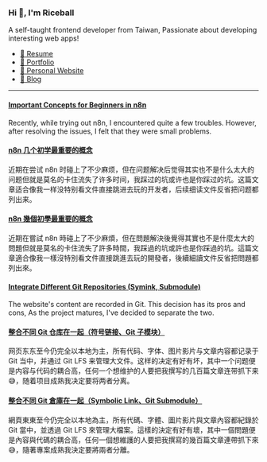 <h3 >Hi 👋, I'm Riceball</h3>
<p>A self-taught frontend developer from Taiwan, Passionate about developing interesting web apps!</p>

- [📜 Resume](https://weweweb.pages.dev/en/resume/)
- [💼 Portfolio](https://weweweb.pages.dev/en/work/)
- [🏡 Personal Website](https://weweweb.pages.dev/en/)
- [📝 Blog](https://www.webdong.dev/en/)
---

<!--START_SECTION:feed-->
#### [Important Concepts for Beginners in n8n](https:&#x2F;&#x2F;www.webdong.dev&#x2F;en&#x2F;post&#x2F;n8n-important-concepts&#x2F;) 
Recently, while trying out n8n, I encountered quite a few troubles. However, after resolving the issues, I felt that they were small problems.
#### [n8n 几个初学最重要的概念](https:&#x2F;&#x2F;www.webdong.dev&#x2F;zh-cn&#x2F;post&#x2F;n8n-important-concepts&#x2F;) 
近期在尝试 n8n 时碰上了不少麻烦，但在问题解决后觉得其实也不是什么太大的问题但就是莫名的卡住流失了许多时间，我踩过的坑或许也是你踩过的坑。这篇文章适合像我一样没特别看文件直接跳进去玩的开发者，后续细读文件反省把问题都列出来。
#### [n8n 幾個初學最重要的概念](https:&#x2F;&#x2F;www.webdong.dev&#x2F;zh-tw&#x2F;post&#x2F;n8n-important-concepts&#x2F;) 
近期在嘗試 n8n 時碰上了不少麻煩，但在問題解決後覺得其實也不是什麼太大的問題但就是莫名的卡住流失了許多時間，我踩過的坑或許也是你踩過的坑。這篇文章適合像我一樣沒特別看文件直接跳進去玩的開發者，後續細讀文件反省把問題都列出來。
#### [Integrate Different Git Repositories (Symink, Submodule)](https:&#x2F;&#x2F;www.webdong.dev&#x2F;en&#x2F;post&#x2F;merge-different-git-repo&#x2F;) 
The website&#39;s content are recorded in Git. This decision has its pros and cons, As the project matures, I&#39;ve decided to separate the two.
#### [整合不同 Git 仓库在一起（符号链接、Git 子模块）](https:&#x2F;&#x2F;www.webdong.dev&#x2F;zh-cn&#x2F;post&#x2F;merge-different-git-repo&#x2F;) 
网页东东至今仍完全以本地为主，所有代码、字体、图片影片与文章内容都记录于 Git 当中，并通过 Git LFS 来管理大文件。这样的决定有好有坏，其中一个问题便是内容与代码的耦合高，任何一个想维护的人要把我撰写的几百篇文章连带抓下来 😅，随着项目成熟我决定要将两者分离。
#### [整合不同 Git 倉庫在一起（Symbolic Link、Git Submodule）](https:&#x2F;&#x2F;www.webdong.dev&#x2F;zh-tw&#x2F;post&#x2F;merge-different-git-repo&#x2F;) 
網頁東東至今仍完全以本地為主，所有代碼、字體、圖片影片與文章內容都紀錄於 Git 當中，並透過 Git LFS 來管理大檔案。這樣的決定有好有壞，其中一個問題便是內容與代碼的耦合高，任何一個想維護的人要把我撰寫的幾百篇文章連帶抓下來 😅，隨著專案成熟我決定要將兩者分離。
<!--END_SECTION:feed-->


